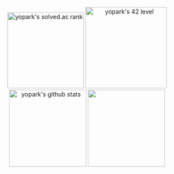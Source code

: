 <div align="center">
  <div display="flex">
    <img style="height:178px" src="http://mazassumnida.wtf/api/v2/generate_badge?boj=yopark" alt="yopark's solved.ac rank" /></a> 
    <img style="height:190px" src="https://badge42.vercel.app/api/v2/clc79v04c00210glk8n4rhais/stats?cursusId=21&coalitionId=87" alt="yopark's 42 level" />
  </div>
  <div display="flex">
    <img style="height:180px" src="https://github-readme-stats.vercel.app/api?username=yoopark&show_icons=true&include_all_commits=true&hide_border=true&bg_color=30,7F7FD5,86A8E7,91eae4&title_color=fff&text_color=fff" alt="yopark's github stats" />
    <img style="height:180px" src="https://github-readme-stats.vercel.app/api/top-langs/?username=yoopark&layout=compact&hide_border=true&bg_color=30,91eae4,86A8E7&title_color=fff&text_color=fff" />
  </div>
</div>
